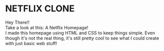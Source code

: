 # NETFLIX CLONE
Hey There!!<br>
Take a look at this: A Netflix Homepage!<br>
I made this homepage using HTML and CSS to keep things simple.
Even though it's not the real thing, it's still pretty cool to see what I could create with just basic web stuff!
